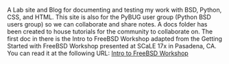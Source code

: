 A Lab site and Blog for documenting and testing my work with BSD, Python, CSS, and HTML. This site is also for the PyBUG user group (Python BSD users group) so we can collaborate and share notes. A docs folder has been created to house tutorials for the community to collaborate on. The first doc in there is the Intro to FreeBSD Workshop adapted from the Getting Started with FreeBSD Workshop presented at SCaLE 17x in Pasadena, CA. You can read it at the following URL: [Intro to FreeBSD Workshop](https://github.com/possnfiffer/bsd-pw/blob/gh-pages/docs/Intro_to_FreeBSD_Workshop.md)
